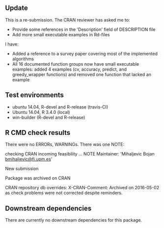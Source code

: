 ## Update 
This is a re-submission. The CRAN reviewer has asked me to: 
- Provide some references in the 'Description' field of DESCRIPTION file
- Add more small executable examples in Rd-files

I have:
- Added a reference to a survey paper covering most of the implemented algorithms
- All 16 documented function groups now have small executable examples: added 4 examples (cv, accuracy, predict, and greedy_wrapper functions) and removed one function that lacked an example 

## Test environments
* ubuntu 14.04, R-devel and R-release (travis-CI)
* Ubuntu 14.04, R 3.4.0 (local)
* win-builder (R-devel and R-release)

## R CMD check results
There were no ERRORs, WARNINGs. There was one NOTE:   

checking CRAN incoming feasibility ... NOTE
Maintainer: 'Mihaljevic Bojan <bmihaljevic@fi.upm.es>'

New submission

Package was archived on CRAN

CRAN repository db overrides:
  X-CRAN-Comment: Archived on 2016-05-02 as check problems were not
    corrected despite reminders.

## Downstream dependencies
There are currently no downstream dependencies for this package.